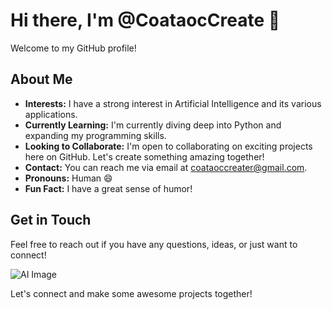 # Hi there, I'm @CoataocCreate 👋

Welcome to my GitHub profile!

## About Me

- **Interests:** I have a strong interest in Artificial Intelligence and its various applications.
- **Currently Learning:** I'm currently diving deep into Python and expanding my programming skills.
- **Looking to Collaborate:** I'm open to collaborating on exciting projects here on GitHub. Let's create something amazing together!
- **Contact:** You can reach me via email at [coataoccreater@gmail.com](mailto:coataoccreater@gmail.com).
- **Pronouns:** Human 😄
- **Fun Fact:** I have a great sense of humor!

## Get in Touch

Feel free to reach out if you have any questions, ideas, or just want to connect!

![AI Image](https://pin.it/1XFVCQxs1) <!-- Optional: Add a relevant image here -->

Let's connect and make some awesome projects together!


<!---
CoataocCreate/CoataocCreate is a ✨ special ✨ repository because its `README.md` (this file) appears on your GitHub profile.
You can click the Preview link to take a look at your changes.
--->

